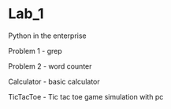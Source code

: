# Lab_1
Python in the enterprise

Problem 1 - grep

Problem 2 - word counter

Calculator - basic calculator

TicTacToe - Tic tac toe game simulation with pc
